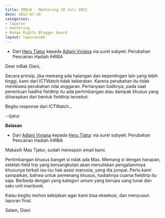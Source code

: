 ```yaml
---
title: IMDLN - Mentoring 10 Juli 2012
date: 2012-07-10
categories:
- laporan
- mentoring
- Human Rights Blogger Award
layout: laporancmb
---
```


* Dari [Heru Tjatur](http://wiki.ciptamedia.org/wiki/Heru_Tjatur) kepada [Adiani Viviana](http://wiki.ciptamedia.org/wiki/Adiani_Viviana) via surel subyek: Perubahan Pencairan Hadiah IHRBA

Dear mBak Diani,

Secara prinsip, jika memang ada halangan dan kepentingan lain yang lebih tinggi, kami dari ICTWatch tidak keberatan. 
Karena perubahan itu tidak membawa perubahan nilai anggaran. Pertanyaan baliknya, pada saat
penentuan hadiha fieldtrip itu ada pertimbangan atau dampak khusus yang diharapkan dari bentuk fieldtrip tersebut.

Begitu response dari ICTWatch...

--tjatur

**Balasan**

* Dari [Adiani Viviana](http://wiki.ciptamedia.org/wiki/Adiani_Viviana) kepada [Heru Tjatur](http://wiki.ciptamedia.org/wiki/Heru_Tjatur) via surel subyek: Perubahan Pencairan Hadiah IHRBA

Makasih Mas Tjatur, sudah merespon email kami.

Pertimbangan khusus banget si ndak ada Mas. Memang si dengan harapan, setelah field trip yang bersangkutan akan menuliskan 
pengalamnnya khusunya terkait isu-isu hak asasi manusia, yang dia jumpai. Perlu kami sampaikan, bahwa untuk pemenang khusus, 
hadiahnya cuama fieldtrip itu saja. Berbeda dengan yang kategori umum yang berupa uang tunai dan satu unit macbook.

Kalau begitu mohon kebijakan agar kami bisa eksekusi, dan menyusun laporan final.

Salam,
Diani

